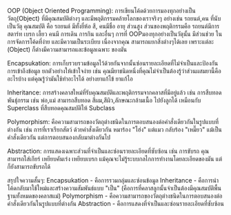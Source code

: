 OOP (Object Oriented Programming): การเขียนโค้ดด้วยการมองทุกอย่างเป็นวัตถุ(Object) ที่มีคุณสมบัติต่างๆ  และมีพฤติกรรมคล้ายโลกของเราจริงๆ อย่างเช่น รถยนต์,คน ที่นับเป็นวัตุ คุณสมบัติ คือ รถยนต์ มีทั้งยี่ห้อ สี, คนมีชื่อ อายุ ส่วนสูง ส่วนของพฤติกรรมคือ รถยนต์มีการสตาร์ท เบรก เลี้ยว คนมี การเดิน การกิน และอื่นๆ การที่ OOPมองทุกอย่างเป็นวัตุนั้น มีส่วนช่วย ในการจัดการโค้ดที่ง่าย และมีความเป็นระเบียบ เนื่องจากคุณ สามารถแยกสิ่งต่างๆได้เลย เพราะแต่ละ (Object) ก็ต่างมีความสามารถและข้อมูลเฉพาะ ของมัน 

Encapsukation: การเก็บรวบรวมข้อมูลไว้ด้วยกันจากนั้นซ่อนรายละเอียดที่ไม่จำเป็นและป้องกันการเข้าถึงข้อมูล ยกตัวอย่างให้เข้าใจง่าย เช่น คุณมียาชนิดหนึ่งที่คุณไม่จำเป็นต้องรู้ว่าส่วนผสมยานี้คืออะไรบ้าง แต่คุณรู้ว่ามันใช้ทำอะไรได้ อย่างยาแก้ไข้ ยาแก้ไอ

Inheritance: การสร้างคลาสใหม่ที่รับคุณสมบัติและพฤติกรรมจากคลาสที่มีอยู่แล้ว เช่น การสืบทอดพันธุ์กรรม เช่น พ่อ,แม่ สามารถสืบทอด สีผม,สีผิว,ลักษณะกล้ามเนื้อ ไปยังลูกได้ เหมือนกับ Superclass ที่สืบทอดคุณสมบัติให้ Subclass

Polymorphism:  คือความสามารถของวัตถุต่างชนิดในการตอบสนองต่อคำสั่งเดียวกันในรูปแบบที่ต่างกัน เช่น การที่เราเรียกสัตว์ ด้วยคำสั่งเดียวกัน หมาร้อง "โฮ่ง" แต่แมว กลับร้อง "เหมี๊ยว" แม้เป็นคำสั่งเดียวกัน แต่การตอบสนองกลับมาต่างกันไป

Abstraction: การแสดงเฉพาะส่วนที่จำเป็นและซ่อนรายละเอียดที่ซับซ้อน เช่น การขับรถ คุณสามารถใส่เกียร์ เหยียบคันเร่ง เหยียบเบรก แม้คุณจะไม่รู้ระบบกลไกการทำงานโดยละเอียดของมัน แต่ก็ยังสามารถขับรถได้

สรุปใจความสั้นๆ: 
Encapsukation - คือการรวมกลุ่มและซ่อนข้อมูล
Inheritance - คือการนำโค้ดกลับมาใช้ใหม่และสร้างความสัมพันธ์แบบ "เป็น" (คือการที่คลาสลูกนั้นจำเป็นต้องมีคุณสมบัติพื้นฐานทั้งหมดของคลาสแม่)
Polymorphism - คือความสามารถของวัตถุต่างชนิดในการตอบสนองต่อคำสั่งเดียวกันในรูปแบบที่ต่างกัน
Abstraction - คือการแสดงที่จำเป็นและซ่อนรายละเอียดที่ซับซ้อน
